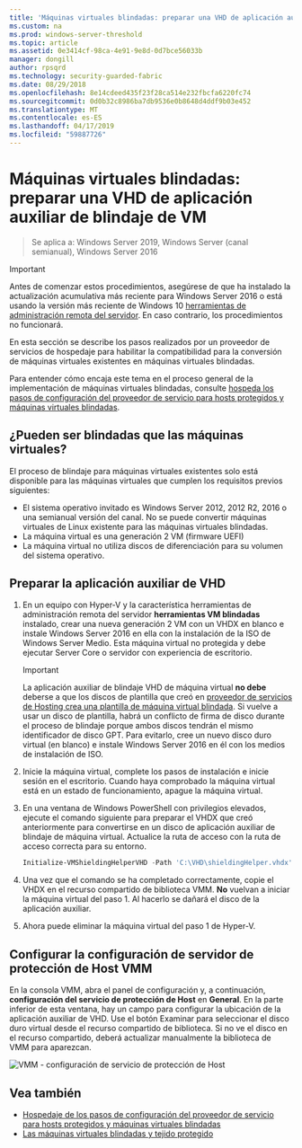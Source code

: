 ```yaml
---
title: 'Máquinas virtuales blindadas: preparar una VHD de aplicación auxiliar de blindaje de VM'
ms.custom: na
ms.prod: windows-server-threshold
ms.topic: article
ms.assetid: 0e3414cf-98ca-4e91-9e8d-0d7bce56033b
manager: dongill
author: rpsqrd
ms.technology: security-guarded-fabric
ms.date: 08/29/2018
ms.openlocfilehash: 8e14cdeed435f23f28ca514e232fbcfa6220fc74
ms.sourcegitcommit: 0d0b32c8986ba7db9536e0b8648d4ddf9b03e452
ms.translationtype: MT
ms.contentlocale: es-ES
ms.lasthandoff: 04/17/2019
ms.locfileid: "59887726"
---
```

# <a name="shielded-vms---preparing-a-vm-shielding-helper-vhd"></a>Máquinas virtuales blindadas: preparar una VHD de aplicación auxiliar de blindaje de VM

>Se aplica a: Windows Server 2019, Windows Server (canal semianual), Windows Server 2016

<!-- This comment creates a break between the Applies To above and the Important note below. -->

> [!IMPORTANT]
> Antes de comenzar estos procedimientos, asegúrese de que ha instalado la actualización acumulativa más reciente para Windows Server 2016 o está usando la versión más reciente de Windows 10 [herramientas de administración remota del servidor](https://www.microsoft.com/en-us/download/details.aspx?id=45520). En caso contrario, los procedimientos no funcionará. 

En esta sección se describe los pasos realizados por un proveedor de servicios de hospedaje para habilitar la compatibilidad para la conversión de máquinas virtuales existentes en máquinas virtuales blindadas.

Para entender cómo encaja este tema en el proceso general de la implementación de máquinas virtuales blindadas, consulte [hospeda los pasos de configuración del proveedor de servicio para hosts protegidos y máquinas virtuales blindadas](guarded-fabric-configuration-scenarios-for-shielded-vms-overview.md).

## <a name="which-vms-can-be-shielded"></a>¿Pueden ser blindadas que las máquinas virtuales?

El proceso de blindaje para máquinas virtuales existentes solo está disponible para las máquinas virtuales que cumplen los requisitos previos siguientes:

- El sistema operativo invitado es Windows Server 2012, 2012 R2, 2016 o una semianual versión del canal. No se puede convertir máquinas virtuales de Linux existente para las máquinas virtuales blindadas.
- La máquina virtual es una generación 2 VM (firmware UEFI)
- La máquina virtual no utiliza discos de diferenciación para su volumen del sistema operativo.

## <a name="prepare-helper-vhd"></a>Preparar la aplicación auxiliar de VHD

1.  En un equipo con Hyper-V y la característica herramientas de administración remota del servidor **herramientas VM blindadas** instalado, crear una nueva generación 2 VM con un VHDX en blanco e instale Windows Server 2016 en ella con la instalación de la ISO de Windows Server Medio. Esta máquina virtual no protegida y debe ejecutar Server Core o servidor con experiencia de escritorio.

    > [!IMPORTANT]
    > La aplicación auxiliar de blindaje VHD de máquina virtual **no debe** deberse a que los discos de plantilla que creó en [proveedor de servicios de Hosting crea una plantilla de máquina virtual blindada](guarded-fabric-create-a-shielded-vm-template.md). Si vuelve a usar un disco de plantilla, habrá un conflicto de firma de disco durante el proceso de blindaje porque ambos discos tendrán el mismo identificador de disco GPT. Para evitarlo, cree un nuevo disco duro virtual (en blanco) e instale Windows Server 2016 en él con los medios de instalación de ISO.

2.  Inicie la máquina virtual, complete los pasos de instalación e inicie sesión en el escritorio. Cuando haya comprobado la máquina virtual está en un estado de funcionamiento, apague la máquina virtual.

3.  En una ventana de Windows PowerShell con privilegios elevados, ejecute el comando siguiente para preparar el VHDX que creó anteriormente para convertirse en un disco de aplicación auxiliar de blindaje de máquina virtual. Actualice la ruta de acceso con la ruta de acceso correcta para su entorno.

    ```powershell
    Initialize-VMShieldingHelperVHD -Path 'C:\VHD\shieldingHelper.vhdx'
    ```

4.  Una vez que el comando se ha completado correctamente, copie el VHDX en el recurso compartido de biblioteca VMM. **No** vuelvan a iniciar la máquina virtual del paso 1. Al hacerlo se dañará el disco de la aplicación auxiliar.

5.  Ahora puede eliminar la máquina virtual del paso 1 de Hyper-V.

## <a name="configure-vmm-host-guardian-server-settings"></a>Configurar la configuración de servidor de protección de Host VMM

En la consola VMM, abra el panel de configuración y, a continuación, **configuración del servicio de protección de Host** en **General**. En la parte inferior de esta ventana, hay un campo para configurar la ubicación de la aplicación auxiliar de VHD. Use el botón Examinar para seleccionar el disco duro virtual desde el recurso compartido de biblioteca. Si no ve el disco en el recurso compartido, deberá actualizar manualmente la biblioteca de VMM para aparezcan.

![VMM - configuración de servicio de protección de Host](../media/Guarded-Fabric-Shielded-VM/guarded-host-vmm-hgs-settings-01.png)

## <a name="see-also"></a>Vea también

- [Hospedaje de los pasos de configuración del proveedor de servicio para hosts protegidos y máquinas virtuales blindadas](guarded-fabric-configuration-scenarios-for-shielded-vms-overview.md)
- [Las máquinas virtuales blindadas y tejido protegido](guarded-fabric-and-shielded-vms-top-node.md)

